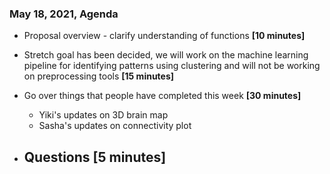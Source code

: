### May 18, 2021, Agenda

- Proposal overview - clarify understanding of functions **[10 minutes]**
- Stretch goal has been decided, we will work on the machine learning pipeline for identifying patterns using clustering and will not be working on preprocessing tools **[15 minutes]**
- Go over things that people have completed this week **[30 minutes]**
  - Yiki's updates on 3D brain map
  - Sasha's updates on connectivity plot

- Questions **[5 minutes]**
  - 
